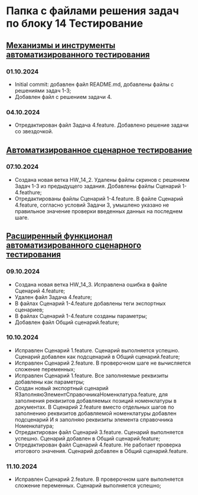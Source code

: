 # **Папка с файлами решения задач по блоку 14 Тестирование**

## [Механизмы и инструменты автоматизированного тестирования](https://github.com/netology-code/onec-mid-homeworks/blob/main/TAT/homework-14-1.md)
### **01.10.2024** 
- Initial commit: добавлен файл README.md, добавлены файлы с решениями задач 1-3;
- Добавлен файл с решением задачи 4.

### **04.10.2024**
- Отредактирован файл Задача 4.feature. Добавлено решение задачи со звездочкой.

## [Автоматизированное сценарное тестирование](https://github.com/netology-code/onec-mid-homeworks/blob/main/TAT/homework-14-2.md)
### **07.10.2024**
- Создана новая ветка HW_14_2. Удалены файлы скринов с решением Задач 1-3 из предыдущего задания. Добавлены файлы Сценарий 1-4.feathure;
- Отредактированы файлы Сценарий 1-4.feature. В файле Сценарий 4.feature, согласно условий Задачи 3, умышлено указано не правильное значение проверки введенных данных на последнем шаге.

## [Расширенный функционал автоматизированного сценарного тестирования](https://github.com/netology-code/onec-mid-homeworks/blob/main/TAT/homework-14-3.md)
### **09.10.2024**
- Создана новая ветка HW_14_3. Исправлена ошибка в файле Сценарий 4.feature;
- Удален файл Задача 4.feature;
- В файлах Сценарий 1-4.feature добавлены теги экспортных сценариев;
- В файлах Сценарий 1-4.feature созданы параметры;
- Добавлен файл Общий сценарий.feature;
### **10.10.2024**
- Исправлен Сценарий 1.feature. Сценарий выполняется успешно. Сценарий добавлен как подсценарий в Общий сценарий.feature;
- Исправлен Сценарий 2.feature. В проверочном шаге не вычисляется сложение переменных;
- Исправлен Сценарий 1.feature. Все заполняемые реквизиты добавлены как параметры;
- Создан новый экспортный сценарий ЯЗаполняюЭлементСправочникаНоменклатура.feature, для заполнения реквизитов добавляемых позиций номенклатуры в документах. В Сценарий 2.feature вместо отдельных шагов по заполнению реквизитов добавляемой номенклатуры добавлен подсценарий И я заполняю реквизиты элемента справочника Номенклатура;
- Отредактирован файл Сценарий 3.feature. Сценарий выполняется успешно. Сценарий добавлен в Общий сценарий.feature;
- Отредактирован файл Сценарий 4.feature. Не работает проверка итогового значения. Сценарий добавлен в Общий сценарий.feature.
### **11.10.2024**
- Исправлен Сценарий 2.feature. В проверочном шаге выполняется сложение переменных. Сценарий выполняется успешно;